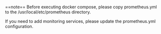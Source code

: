==note==
Before executing docker compose, please copy prometheus.yml to the /usr/local/etc/prometheus directory.

If you need to add monitoring services, please update the prometheus.yml configuration.
